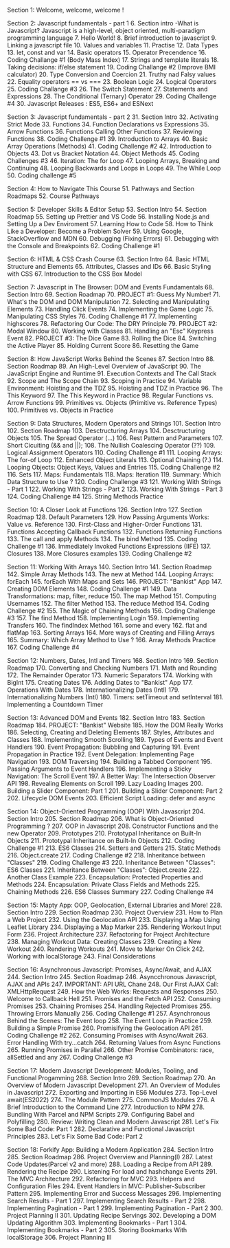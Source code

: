 Section 1: Welcome, welcome, welcome !


Section 2: Javascript fundamentals - part 1
6. Section intro
-What is Javascript?
Javascript is a high-level, object oriented, multi-paradigm programming language
7. Hello World!
8. Brief introduction to javascript
9. Linking a javascript file
10. Values and variables
11. Practise
12. Data Types
13. let, const and var
14. Basic operators
15. Operator Precendence
16. Coding Challange #1 (Body Mass Index)
17. Strings and template literals
18. Taking decisions: if/else statement
19. Coding Challange #2 (Improve BMI calculator)
20. Type Conversion and Coercion
21. Truthy nad Falsy values
22. Equality operators == vs ===
23. Boolean Logic
24. Logical Operators
25. Coding Challange #3
26. The Switch Statement
27. Statements and Expressions
28. The Conditional (Ternary) Operator
29. Coding Challenge #4
30. Javascript Releases : ES5, ES6+ and ESNext


Section 3: Javascript fundamentals - part 2
31. Section Intro
32. Activating Strict Mode
33. Functions
34. Function Declarations vs Expressions
35. Arrow Functions
36. Functions Calling Other Functions
37. Reviewing Functions
38. Coding Challenge #1
39. Introduction to Arrays
40. Basic Array Operations (Methods)
41. Coding Challenge #2
42. Introduction to Objects
43. Dot vs Bracket Notation
44. Object Methods
45. Coding Challenges #3
46. Iteration: The for Loop
47. Looping Arrays, Breaking and Continuing
48. Looping Backwards and Loops in Loops
49. The While Loop
50. Coding challenge #5


Section 4: How to Navigate This Course
51. Pathways and Section Roadmaps
52. Course Pathways


Section 5: Developer Skills & Editor Setup
53. Section Intro
54. Section Roadmap
55. Setting up Prettier and VS Code
56. Installing Node.js and Setting Up a Dev Enviroment
57. Learning How to Code
58. How to Think Like a Developer: Become a Problem Solver
59. Using Google, StackOverflow and MDN
60. Debugging (Fixing Errors)
61. Debugging with the Console and Breakpoints
62. Coding Challenge #1


Section 6: HTML & CSS Crash Course
63. Section Intro
64. Basic HTML Structure and Elements
65. Attributes, Classes and IDs
66. Basic Styling with CSS
67. Introduction to the CSS Box Model


Section 7: Javascript in The Browser: DOM and Events Fundamentals
68. Section Intro
69. Section Roadmap
70. PROJECT #1: Guess My Number!
71. What's the DOM and DOM Manipulation
72. Selecting and Manipulating Elements
73. Handling Click Events
74. Implementing the Game Logic
75. Manipulating CSS Styles
76. Coding Challenge #1
77. Implementing highscores
78. Refactoring Our Code: The DRY Principle
79. PROJECT #2: Modal Window
80. Working with Classes
81. Handling an "Esc" Keypress Event
82. PROJECT #3: The Dice Game
83. Rolling the Dice
84. Switching the Active Player
85. Holding Current Score
86. Resetting the Game


Section 8: How JavaScript Works Behind the Scenes
87. Section Intro
88. Section Roadmap
89. An High-Level Overview of JavaScript
90. The JavaScript Engine and Runtime
91. Execution Contexts and The Call Stack
92. Scope and The Scope Chain
93. Scoping in Practice
94. Variable Environment: Hoisting and the TDZ
95. Hoisting and TDZ in Practice
96. The This Keyword
97. The This Keyword in Practice
98. Regular Functions vs. Arrow Functions
99. Primitives vs. Objects (Primitive vs. Reference Types)
100. Primitives vs. Objects in Practice


Section 9: Data Structures, Modern Operators and Strings
101. Section Intro
102. Section Roadmap
103. Desctructuring Arrays
104. Desctructuring Objects
105. The Spread Operator (...)
106. Rest Pattern and Parameters
107. Short Cicuiting (&& and ||);
108. The Nullish Coalescing Operator (??)
109. Logical Assignment Operators
110. Coding Challenge #1
111. Looping Arrays: The for-of Loop
112. Enhanced Object Literals
113. Optional Chaining (?.)
114. Looping Objects: Object Keys, Values and Entries
115. Coding Challenge #2
116. Sets
117. Maps: Fundamentals
118. Maps: Iteration
119. Summary: Which Data Structure to Use ?
120. Coding Challenge #3
121. Working With Strings - Part 1
122. Working With Strings - Part 2
123. Working With Strings - Part 3
124. Coding Challenge #4
125. String Methods Practice


Section 10: A Closer Look at Functions
126. Section Intro
127. Section Roadmap
128. Default Parameters
129. How Passing Arguments Works: Value vs. Reference
130. First-Class and Higher-Order Functions
131. Functions Accepting Callback Functions
132. Functions Returning Functions
133. The call and apply Methods
134. The bind Method
135. Coding Challenge #1
136. Immediately Invoked Functions Expressions (IIFE)
137. Closures
138. More Closures examples
139. Coding Challenge #2


Section 11: Working With Arrays
140. Section Intro
141. Section Roadmap
142. Simple Array Methods
143. The new at Method
144. Looping Arrays: forEach
145. forEach With Maps and Sets
146. PROJECT: "Bankist" App
147. Creating DOM Elements
148. Coding Challenge #1
149. Data Transformations: map, filter, reduce
150. The map Method
151. Computing Usernames
152. The filter Method
153. The reduce Method
154. Coding Challenge #2
155. The Magic of Chaining Methods
156. Coding Challenge #3
157. The find Method
158. Implementing Login
159. Implementing Transfers
160. The findIndex Method
161. some and every
162. flat and flatMap
163. Sorting Arrays
164. More ways of Creating and Filling Arrays
165. Summary: Which Array Method to Use ?
166. Array Methods Practice
167. Coding Challenge #4


Section 12: Numbers, Dates, Intl and Timers
168. Section Intro
169. Section Roadmap
170. Converting and Checking Numbers
171. Math and Rounding
172. The Remainder Operator
173. Numeric Separators
174. Working with BigInt
175. Creating Dates
176. Adding Dates to "Bankist" App
177. Operations With Dates
178. Internationalizing Dates (Intl)
179. Internationalizing Numbers (Intl)
180. Timers: setTimeout and setInterval
181. Implementing a Countdown Timer


Section 13: Advanced DOM and Events
182. Section Intro
183. Section Roadmap
184. PROJECT: "Bankist" Website
185. How the DOM Really Works
186. Selecting, Creating and Deleting Elements
187. Styles, Attributes and Classes
188. Implementing Smooth Scrolling 
189. Types of Events and Event Handlers
190. Event Propagation: Bubbling and Capturing
191. Event Propagation in Practice
192. Event Delegation: Implementing Page Navigation
193. DOM Traversing
194. Building a Tabbed Component
195. Passing Arguments to Event Handlers
196. Implementing a Sticky Navigation: The Scroll Event
197. A Better Way: The Intersection Observer API
198. Revealing Elements on Scroll
199. Lazy Loading Images
200. Building a Slider Component: Part 1
201. Building a Slider Component: Part 2
202. Lifecycle DOM Events
203. Efficient Script Loading: defer and async


Section 14: Object-Oriented Programming (OOP) With Javascript
204. Section Intro
205. Section Roadmap
206. What is Object-Oriented Programming ?
207. OOP in Javascript
208. Constructor Functions and the new Operator
209. Prototypes
210. Prototypal Inheritance on Built-In Objects
211. Prototypal Inheritance on Built-In Objects
212. Coding Challenge #1
213. ES6 Classes
214. Setters and Getters
215. Static Methods
216. Object.create
217. Coding Challenge #2
218. Inheritance between "Classes"
219. Coding Challenge #3
220. Inheritance Between "Classes": ES6 Classes
221. Inheritance Between "Classes": Object.create
222. Another Class Example
223. Encapsulation: Protected Properties and Methods
224. Encapsulation: Private Class Fields and Methods
225. Chaining Methods
226. ES6 Classes Summary
227. Coding Challenge #4


Section 15: Mapty App: OOP, Geolocation, External Libraries and More!
228. Section Intro
229. Section Roadmap
230. Project Overview
231. How to Plan a Web Project
232. Using the Geolocation API
233. Displaying a Map Using Leaflet Library
234. Displaying a Map Marker
235. Rendering Workout Input Form
236. Project Architecture
237. Refactoring for Project Architecture
238. Managing Workout Data: Creating Classes
239. Creating a New Workout
240. Rendering Workouts
241. Move to Marker On Click
242. Working with localStorage
243. Final Considerations


Section 16: Asynchronous Javascript: Promises, Async/Await, and AJAX
244. Section Intro
245. Section Roadmap
246. Asyncchronous Javascript, AJAX and APIs
247. IMPORTANT: API URL Chane
248. Our First AJAX Call: XMLHttpRequest
249. How the Web Works: Requests and Responses
250. Welcome to Callback Hell
251. Promises and the Fetch API
252. Consuming Promises
253. Chaining Promises
254. Handling Rejected Promises
255. Throwing Errors Manually
256. Coding Challenge #1
257. Asynchronous Behind the Scenes: The Event loop
258. The Event Loop in Practice
259. Building a Simple Promise
260. Promisifying the Geolocation API
261. Coding Challenge #2
262. Consuming Promises with Async/Await
263. Error Handling With try...catch
264. Returning Values from Async Functions
265. Running Promises in Parallel
266. Other Promise Combinators: race, allSettled and any
267. Coding Challenge #3


Section 17: Modern Javascript Development: Modules, Tooling, and Functional Progamming
268. Section Intro
269. Section Roadmap
270. An Overview of Modern Javascript Development
271. An Overview of Modules in Javascript
272. Exporting and Importing in ES6 Modules
273. Top-Level await(ES2022)
274. The Module Pattern
275. CommonJS Modules
276. A Brief Introduction to the Command Line
277. Introduction to NPM
278. Bundling With Parcel and NPM Scripts
279. Configuring Babel and Polyfilling
280. Review: Writing Clean and Modern Javascript
281. Let's Fix Some Bad Code: Part 1
282. Declarative and Functional Javascript Principles
283. Let's Fix Some Bad Code: Part 2


Section 18: Forkify App: Building a Modern Application
284. Section Intro
285. Section Roadmap
286. Project Overview and Planning(I)
287. Latest Code Updates(Parcel v2 and more)
288. Loading a Recipe from API
289. Rendering the Recipe
290. Listening For load and hashchange Events
291. The MVC Architecture
292. Refactoring for MVC
293. Helpers and Configuration Files
294. Event Handlers in MVC: Publisher-Subscriber Pattern
295. Implementing Error and Success Messages
296. Implementing Search Results - Part 1
297. Implementing Search Results - Part 2
298. Implementing Pagination - Part 1
299. Implementing Pagination - Part 2
300. Project Planning II
301. Updating Recipe Servings
302. Developing a DOM Updating Algorithm
303. Implementing Bookmarks - Part 1
304. Implementing Bookmarks - Part 2
305. Storing Bookmarks With localStorage
306. Project Planning III 
